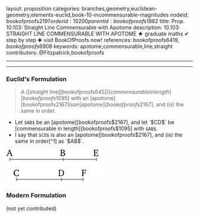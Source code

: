 layout: proposition
categories: branches,geometry,euclidean-geometry,elements-euclid,book-10-incommensurable-magnitudes
nodeid: bookofproofs$2197
orderid: 10200
parentid: bookofproofs$1882
title: Prop. 10.103: Straight Line Commensurable with Apotome
description: 10.103: STRAIGHT LINE COMMENSURABLE WITH APOTOME &#9733; graduate maths &#10004; step by step &#10010; visit BookOfProofs now!
references: bookofproofs$6419,bookofproofs$6908
keywords: apotome,commensurable,line,straight
contributors: @Fitzpatrick,bookofproofs

---


---

### Euclid's Formulation

> A ([straight line][bookofproofs$645]) [commensurable in length][bookofproofs$1095] with an [apotome][bookofproofs$2167] is an [apotome][bookofproofs$2167], and (is) the same in order.
* Let `$AB$` be an [apotome][bookofproofs$2167], and let `$CD$` be [commensurable in length][bookofproofs$1095] with `$AB$`.
* I say that `$CD$` is also an [apotome][bookofproofs$2167], and (is) the same in order[^1] as `$AB$`.

![fig103e](https://github.com/bookofproofs/bookofproofs.github.io/blob/main/_sources/_assets/images/euclid/Book10/fig103e.png?raw=true)



### Modern Formulation

(not yet contributed)

[^1]: Euclid's expression "(not) being the same in order" means that the resulting irrational number is "(not) of the same kind" as that irrational number, with which it is commensurable.
